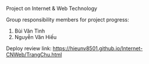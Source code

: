 Project on Internet & Web Technology

Group responsibility members for project progress:

1. Bùi Văn Tình
2. Nguyễn Văn Hiếu

Deploy review link: https://hieunv8501.github.io/Internet-CNWeb/TrangChu.html
